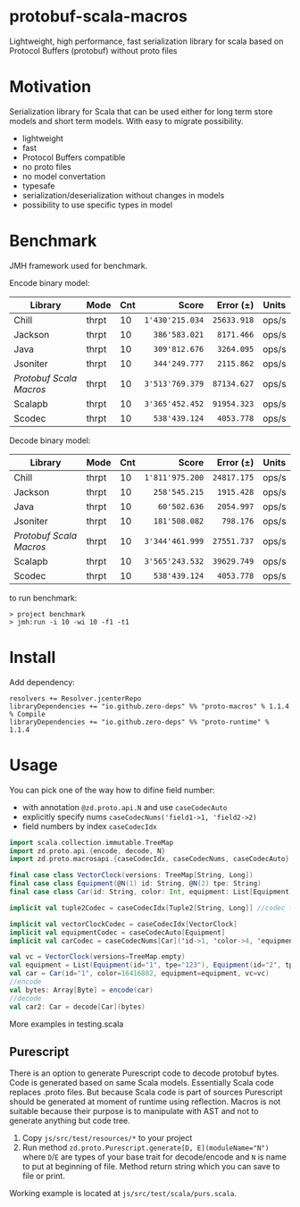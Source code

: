 # protobuf-scala-macros

Lightweight, high performance, fast serialization library for scala based on Protocol Buffers (protobuf) without proto files

# Motivation

Serialization library for Scala that can be used either for long term store models and short term models.
With easy to migrate possibility.

- lightweight
- fast
- Protocol Buffers compatible
- no proto files
- no model convertation
- typesafe
- serialization/deserialization without changes in models
- possibility to use specific types in model

# Benchmark

JMH framework used for benchmark.

Encode binary model:

Library                 | Mode  | Cnt |           Score |   Error (±) | Units
----------------------- | ----- | --- | ---------------:| -----------:| -----
Chill                   | thrpt | 10  | `1'430'215.034` | `25633.918` | ops/s
Jackson                 | thrpt | 10  |   `386'583.021` |  `8171.466` | ops/s
Java                    | thrpt | 10  |   `309'812.676` |  `3264.095` | ops/s
Jsoniter                | thrpt | 10  |   `344'249.777` |  `2115.862` | ops/s
_Protobuf Scala Macros_ | thrpt | 10  | `3'513'769.379` | `87134.627` | ops/s
Scalapb                 | thrpt | 10  | `3'365'452.452` | `91954.323` | ops/s
Scodec                  | thrpt | 10  |   `538'439.124` |  `4053.778` | ops/s

Decode binary model:

Library                 | Mode  | Cnt |           Score |   Error (±) | Units
----------------------- | ----- | --- | ---------------:| -----------:| -----
Chill                   | thrpt | 10  | `1'811'975.200` | `24817.175` | ops/s
Jackson                 | thrpt | 10  |   `258'545.215` |  `1915.428` | ops/s
Java                    | thrpt | 10  |    `60'502.636` |  `2054.997` | ops/s
Jsoniter                | thrpt | 10  |   `181'508.082` |   `798.176` | ops/s
_Protobuf Scala Macros_ | thrpt | 10  | `3'344'461.999` | `27551.737` | ops/s
Scalapb                 | thrpt | 10  | `3'565'243.532` | `39629.749` | ops/s
Scodec                  | thrpt | 10  |   `538'439.124` |  `4053.778` | ops/s

to run benchmark:
```
> project benchmark
> jmh:run -i 10 -wi 10 -f1 -t1
```

# Install

Add dependency:
```
resolvers += Resolver.jcenterRepo
libraryDependencies += "io.github.zero-deps" %% "proto-macros" % 1.1.4 % Compile
libraryDependencies += "io.github.zero-deps" %% "proto-runtime" % 1.1.4
```

# Usage

You can pick one of the way how to difine field number:
- with annotation `@zd.proto.api.N` and use `caseCodecAuto`
- explicitly specify nums `caseCodecNums('field1->1, 'field2->2)`
- field numbers by index `caseCodecIdx`

```scala
import scala.collection.immutable.TreeMap
import zd.proto.api.{encode, decode, N}
import zd.proto.macrosapi.{caseCodecIdx, caseCodecNums, caseCodecAuto}

final case class VectorClock(versions: TreeMap[String, Long])
final case class Equipment(@N(1) id: String, @N(2) tpe: String)
final case class Car(id: String, color: Int, equipment: List[Equipment], vc: VectorClock)

implicit val tuple2Codec = caseCodecIdx[Tuple2[String, Long]] //codec for TreeMap[String, Long]

implicit val vectorClockCodec = caseCodecIdx[VectorClock]
implicit val equipmentCodec = caseCodecAuto[Equipment]
implicit val carCodec = caseCodecNums[Car]('id->1, 'color->4, 'equipment->2, 'vc->3)

val vc = VectorClock(versions=TreeMap.empty)
val equipment = List(Equipment(id="1", tpe="123"), Equipment(id="2", tpe="456"))
val car = Car(id="1", color=16416882, equipment=equipment, vc=vc)
//encode
val bytes: Array[Byte] = encode(car)
//decode
val car2: Car = decode[Car](bytes)
```

More examples in testing.scala

## Purescript

There is an option to generate Purescript code to decode protobuf bytes. Code is generated based on same Scala models.
Essentially Scala code replaces .proto files. But because Scala code is part of sources Purescript should be generated
at moment of runtime using reflection. Macros is not suitable because their purpose is to manipulate with AST and
not to generate anything but code tree.

1. Copy `js/src/test/resources/*` to your project
1. Run method `zd.proto.Purescript.generate[D, E](moduleName="N")` where `D`/`E` are types of your base trait for decode/encode and `N` is
   name to put at beginning of file. Method return string which you can save to file or print.

Working example is located at `js/src/test/scala/purs.scala`.
